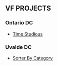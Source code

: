 ## VF PROJECTS

### Ontario DC
- [Time Studious](../vf/general/time-studious/index.html)

### Uvalde DC
- [Sorter By Category](../vf/uvalde/sorter/index.html)


